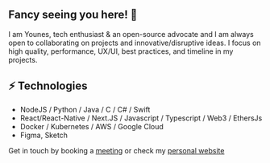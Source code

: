 ## Fancy seeing you here! 👋

I am Younes, tech enthusiast & an open-source advocate and I am always open to collaborating on projects and innovative/disruptive ideas. 
I focus on high quality, performance, UX/UI, best practices, and timeline in my projects.

## ⚡ Technologies

* NodeJS / Python / Java / C / C# / Swift
* React/React-Native / Next.JS / Javascript / Typescript / Web3 / EthersJs
* Docker / Kubernetes / AWS / Google Cloud
* Figma, Sketch

Get in touch by booking a [meeting](https://cal.com/younes0x53) or check my [personal website](https://blog-younes200.vercel.app)
